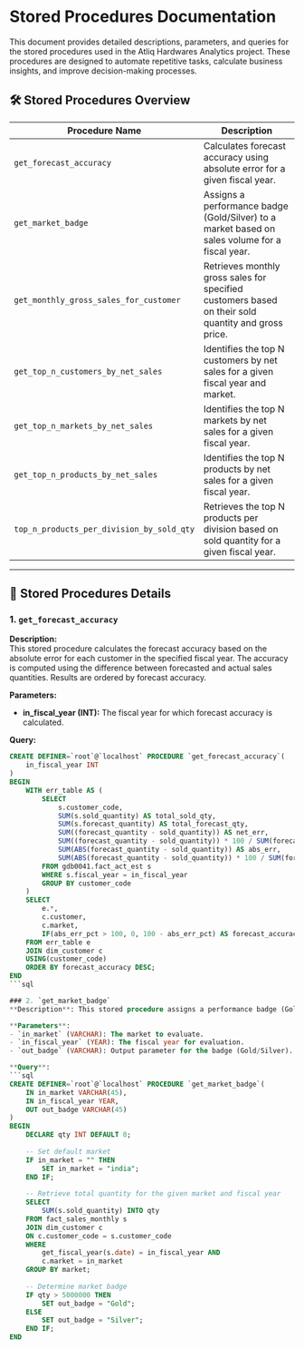 # Stored Procedures Documentation

This document provides detailed descriptions, parameters, and queries for the stored procedures used in the Atliq Hardwares Analytics project. These procedures are designed to automate repetitive tasks, calculate business insights, and improve decision-making processes.

## 🛠️ Stored Procedures Overview

| Procedure Name | Description |
|----------------|-------------|
| `get_forecast_accuracy` | Calculates forecast accuracy using absolute error for a given fiscal year. |
| `get_market_badge` | Assigns a performance badge (Gold/Silver) to a market based on sales volume for a fiscal year. |
| `get_monthly_gross_sales_for_customer` | Retrieves monthly gross sales for specified customers based on their sold quantity and gross price. |
| `get_top_n_customers_by_net_sales` | Identifies the top N customers by net sales for a given fiscal year and market. |
| `get_top_n_markets_by_net_sales` | Identifies the top N markets by net sales for a given fiscal year. |
| `get_top_n_products_by_net_sales` | Identifies the top N products by net sales for a given fiscal year. |
| `top_n_products_per_division_by_sold_qty` | Retrieves the top N products per division based on sold quantity for a given fiscal year. |

---

## 📝 Stored Procedures Details

### 1. `get_forecast_accuracy`

**Description:**  
This stored procedure calculates the forecast accuracy based on the absolute error for each customer in the specified fiscal year. The accuracy is computed using the difference between forecasted and actual sales quantities. Results are ordered by forecast accuracy.

**Parameters:**  
- **in_fiscal_year (INT):** The fiscal year for which forecast accuracy is calculated.

**Query:**

```sql
CREATE DEFINER=`root`@`localhost` PROCEDURE `get_forecast_accuracy`(
    in_fiscal_year INT
)
BEGIN
    WITH err_table AS (
        SELECT
            s.customer_code,
            SUM(s.sold_quantity) AS total_sold_qty,
            SUM(s.forecast_quantity) AS total_forecast_qty,
            SUM((forecast_quantity - sold_quantity)) AS net_err,
            SUM((forecast_quantity - sold_quantity)) * 100 / SUM(forecast_quantity) AS net_err_pct,
            SUM(ABS(forecast_quantity - sold_quantity)) AS abs_err,
            SUM(ABS(forecast_quantity - sold_quantity)) * 100 / SUM(forecast_quantity) AS abs_err_pct
        FROM gdb0041.fact_act_est s 
        WHERE s.fiscal_year = in_fiscal_year
        GROUP BY customer_code
    )
    SELECT
        e.*,
        c.customer,
        c.market,
        IF(abs_err_pct > 100, 0, 100 - abs_err_pct) AS forecast_accuracy
    FROM err_table e
    JOIN dim_customer c
    USING(customer_code)
    ORDER BY forecast_accuracy DESC;
END
```sql

### 2. `get_market_badge`
**Description**: This stored procedure assigns a performance badge (Gold/Silver) to a market based on the total sales volume for a given fiscal year.

**Parameters**:
- `in_market` (VARCHAR): The market to evaluate.
- `in_fiscal_year` (YEAR): The fiscal year for evaluation.
- `out_badge` (VARCHAR): Output parameter for the badge (Gold/Silver).

**Query**:
```sql
CREATE DEFINER=`root`@`localhost` PROCEDURE `get_market_badge`(
    IN in_market VARCHAR(45),
    IN in_fiscal_year YEAR,
    OUT out_badge VARCHAR(45)
)
BEGIN
    DECLARE qty INT DEFAULT 0;
    
    -- Set default market
    IF in_market = "" THEN 
        SET in_market = "india";
    END IF;
    
    -- Retrieve total quantity for the given market and fiscal year
    SELECT 
        SUM(s.sold_quantity) INTO qty
    FROM fact_sales_monthly s
    JOIN dim_customer c
    ON c.customer_code = s.customer_code
    WHERE 
        get_fiscal_year(s.date) = in_fiscal_year AND
        c.market = in_market
    GROUP BY market;
        
    -- Determine market badge
    IF qty > 5000000 THEN
        SET out_badge = "Gold";
    ELSE 
        SET out_badge = "Silver";
    END IF;
END
